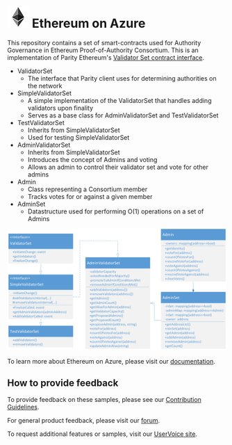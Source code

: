# ![Ethereum on Azure](./media/logo-small.png) Ethereum on Azure

This repository contains a set of smart-contracts used for Authority Governance in Ethereum Proof-of-Authority Consortium. This is an implementation of Parity Ethereum's [Validator Set contract interface](https://wiki.parity.io/Validator-Set.html).
* ValidatorSet
  * The interface that Parity client uses for determining authorities on the network
* SimpleValidatorSet
  * A simple implementation of the ValidatorSet that handles adding validators upon finality
  * Serves as a base class for AdminValidatorSet and TestValidatorSet
* TestValidatorSet
  * Inherits from SimpleValidatorSet
  * Used for testing SimpleValidatorSet
* AdminValidatorSet
  * Inherits from SimpleValidatorSet
  * Introduces the concept of Admins and voting
  * Allows an admin to control their validator set and vote for other admins
* Admin
  * Class representing a Consortium member
  * Tracks votes for or against a given member
* AdminSet
  * Datastructure used for performing O(1) operations on a set of Admins

![Ethereum on Azure](./media/contract-uml.png)

To learn more about Ethereum on Azure, please visit our [documentation](https://docs.microsoft.com/azure/blockchain-workbench/ethereum-poa-deployment).

## How to provide feedback

To provide feedback on these samples, please see our [Contribution Guidelines](../CONTRIBUTING.md).

For general product feedback, please visit our [forum](https://techcommunity.microsoft.com/t5/Blockchain/bd-p/AzureBlockchain).

To request additional features or samples, visit our [UserVoice site](https://feedback.azure.com/forums/586780-blockchain).


